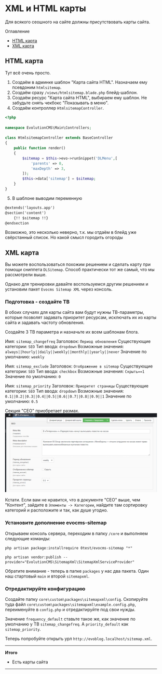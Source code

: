 # XML и HTML карты

Для всякого сеошного на сайте должны присутствовать карты сайта.

Оглавление
* [HTML карта](#part1)
* [XML карта](#part1)



## HTML карта <a name="part1"></a>

Тут всё очень просто. 
1. Создаём в админке шаблон "Карта сайта HTML". Назначаем ему псевдоним `htmlsitemap`.
2. Создаём сразу `/views/htmlsitemap.blade.php` блейд-шаблон.
3. Создаём ресурс "Карта сайта HTML", выбираем ему шаблон. Не забудьте снять чекбокс "Показывать в меню".
4. Создаём контроллер `HtmlsitemapController`.
```php
<?php

namespace EvolutionCMS\Main\Controllers;

class HtmlsitemapController extends BaseController
{
    public function render()
    {
        $sitemap = $this->evo->runSnippet('DLMenu',[
            'parents' => 0,
            'maxDepth' => 3,
        ]);
        $this->data['sitemap'] = $sitemap;
    }
}
```
5. В шаблоне выводим переменную
```html
@extends('layouts.app')
@section('content')
    {!! $sitemap !!}
@endsection
```
Возможно, это несколько неверно, т.к. мы отдаём в блейд уже свёрстанный список. Но какой смысл городить огороды

## XML карта  <a name="part2"></a>

Вы можете воспользоваться похожим решением и сделать карту при помощи сниппета `DLSitemap`.
Способ практически тот же самый, что мы рассмотрели выше.

Однако для тренировки давайте воспользуемся другим решением и установим пакет `Evocms Sitemap XML` через консоль.

### Подготовка - создайте ТВ

В обоих случаях для карты сайта вам будут нужны ТВ-параметры, которые позволят задавать приоритет ресурсам, исключать их из карты сайта и задавать частоту обновления.

Создайте 3 ТВ параметра и назначьте их всем шаблонам блога.

Имя: `sitemap_changefreq`
Заголовок: `Период обновления`
Существующие категории: `SEO`
Тип ввода: `dropdown`
Возможные значения:
`always||hourly||daily||weekly||monthly||yearly||never`
Значение по умолчанию: `weekly`

Имя: `sitemap_exclude`
Заголовок: `Отображение в sitemap`
Существующие категории: `SEO`
Тип ввода: `checkbox`
Возможные значения: `Скрыть==1`
Значение по умолчанию: `0`

Имя: `sitemap_priority`
Заголовок: `Приоритет страницы`
Существующие категории: `SEO`
Тип ввода: `dropdown`
Возможные значения: `0.1||0.2||0.3||0.4||0.5||0.6||0.7||0.8||0.9||1`
Значение по умолчанию: `0.5`


Секция "СЕО" приобретает размах.
![tags](assets/images/s64.png)

Кстати. Если вам не нравится, что в документе "СЕО" выше, чем "Контент", зайдите в `Элементы -> Категории`, найдите там сортировку категорий и расположите и так, как душе угодно.

### Установите дополнение evocms-sitemap

Открываем консоль сервера, переходим в папку `/core` и выполняем следующие команды:

```shell
php artisan package:installrequire 0test/evocms-sitemap "*"
```

```shell
php artisan vendor:publish --provider="EvolutionCMS\SitemapXml\SitemapXmlServiceProvider"
```

Обратите внимание - теперь в папке `packages` у нас два пакета. Один наш стартовый `main` и второй `sitemapxml`.

### Отредактируйте конфигурацию

Создайте папку `core\custom\packages\sitemapxml\config`.
Скопируйте туда файл `core\custom\packages\sitemapxml\example.config.php`, переименуйте в `config.php` и отредактируйте под свои нужды.

Значение `frequency_default` ставьте такое же, как значение по умолчанию у ТВ `sitemap_changefreq`. А `priority_default` как `sitemap_priority`.

Теперь попробуйте открыть урл `http://evoblog.localhost/sitemap.xml`.

---
**Итого**
* Есть карты сайта
---

